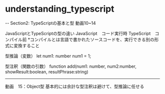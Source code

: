 # understanding_typescript
-- Section2: TypeScriptの基本と型
動画10~14

JavaScriptとTypeScriptの型の違い
JavaScript　コード実行時
TypeScript　コンパイル前
*コンパイルとは言語で書かれたソースコードを、実行できる別の形式に変換すること

型推論（変数）
let num1: number
num1 = 1;

型注釈（関数の引数）
function add(num1: number, num2:number, showResult:boolean, resultPhrase:string)

---
動画　15：Object型
基本的には余計な型注釈は避けて、型推論に任せる
